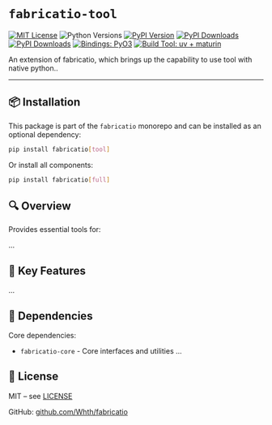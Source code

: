 # `fabricatio-tool`

[![MIT License](https://img.shields.io/badge/license-MIT-blue.svg)](LICENSE)
![Python Versions](https://img.shields.io/pypi/pyversions/fabricatio-tool)
[![PyPI Version](https://img.shields.io/pypi/v/fabricatio-tool)](https://pypi.org/project/fabricatio-tool/)
[![PyPI Downloads](https://static.pepy.tech/badge/fabricatio-tool/week)](https://pepy.tech/projects/fabricatio-tool)
[![PyPI Downloads](https://static.pepy.tech/badge/fabricatio-tool)](https://pepy.tech/projects/fabricatio-tool)
[![Bindings: PyO3](https://img.shields.io/badge/bindings-pyo3-green)](https://github.com/PyO3/pyo3)
[![Build Tool: uv + maturin](https://img.shields.io/badge/built%20with-uv%20%2B%20maturin-orange)](https://github.com/astral-sh/uv)



An extension of fabricatio, which brings up the capability to use tool with native python..

---

## 📦 Installation

This package is part of the `fabricatio` monorepo and can be installed as an optional dependency:

```bash
pip install fabricatio[tool]
```

Or install all components:

```bash
pip install fabricatio[full]
```

## 🔍 Overview

Provides essential tools for:

...



## 🧩 Key Features

...


## 🔗 Dependencies

Core dependencies:

- `fabricatio-core` - Core interfaces and utilities
...

## 📄 License

MIT – see [LICENSE](LICENSE)

GitHub: [github.com/Whth/fabricatio](https://github.com/Whth/fabricatio)